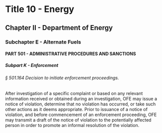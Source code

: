 
# Title 10 - Energy
## Chapter II - Department of Energy
### Subchapter E - Alternate Fuels
#### PART 501 - ADMINISTRATIVE PROCEDURES AND SANCTIONS
##### Subpart K - Enforcement
###### § 501.164 Decision to initiate enforcement proceedings.

After investigation of a specific complaint or based on any relevant information received or obtained during an investigation, OFE may issue a notice of violation, determine that no violation has occurred, or take such other actions as it deems appropriate. Prior to issuance of a notice of violation, and before commencement of an enforcement proceeding, OFE may transmit a draft of the notice of violation to the potentially affected person in order to promote an informal resolution of the violation.
